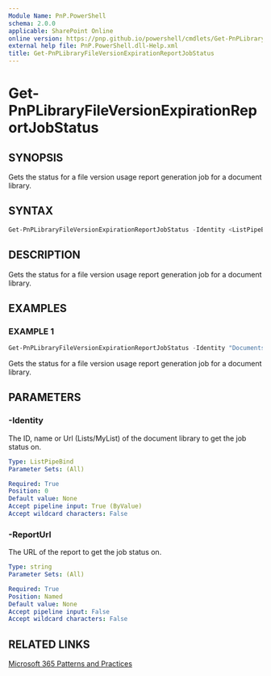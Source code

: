 ```yaml
---
Module Name: PnP.PowerShell
schema: 2.0.0
applicable: SharePoint Online
online version: https://pnp.github.io/powershell/cmdlets/Get-PnPLibraryFileVersionExpirationReportJobStatus.html
external help file: PnP.PowerShell.dll-Help.xml
title: Get-PnPLibraryFileVersionExpirationReportJobStatus
---
```

  
# Get-PnPLibraryFileVersionExpirationReportJobStatus

## SYNOPSIS

Gets the status for a file version usage report generation job for a document library.

## SYNTAX

```powershell
Get-PnPLibraryFileVersionExpirationReportJobStatus -Identity <ListPipeBind> -ReportUrl <string>
```

## DESCRIPTION

Gets the status for a file version usage report generation job for a document library.

## EXAMPLES

### EXAMPLE 1
```powershell
Get-PnPLibraryFileVersionExpirationReportJobStatus -Identity "Documents" -ReportUrl "https://contoso.sharepoint.com/sites/reports/MyReports/VersionReport.csv"
```

Gets the status for a file version usage report generation job for a document library.

## PARAMETERS

### -Identity
The ID, name or Url (Lists/MyList) of the document library to get the job status on.

```yaml
Type: ListPipeBind
Parameter Sets: (All)

Required: True
Position: 0
Default value: None
Accept pipeline input: True (ByValue)
Accept wildcard characters: False
```

### -ReportUrl
The URL of the report to get the job status on.

```yaml
Type: string
Parameter Sets: (All)

Required: True
Position: Named
Default value: None
Accept pipeline input: False
Accept wildcard characters: False
```

## RELATED LINKS

[Microsoft 365 Patterns and Practices](https://aka.ms/m365pnp)
